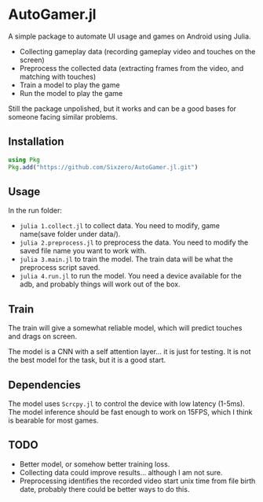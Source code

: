 # AutoGamer.jl

A simple package to automate UI usage and games on Android using Julia.

- Collecting gameplay data (recording gameplay video and touches on the screen)
- Preprocess the collected data (extracting frames from the video, and matching with touches)
- Train a model to play the game
- Run the model to play the game

Still the package unpolished, but it works and can be a good bases for someone facing similar problems.

## Installation

```julia
using Pkg
Pkg.add("https://github.com/Sixzero/AutoGamer.jl.git")
```

## Usage

In the run folder:
- `julia 1.collect.jl` to collect data. You need to modify, game name(save folder under data/).
- `julia 2.preprocess.jl` to preprocess the data. You need to modify the saved file name you want to work with.
- `julia 3.main.jl` to train the model. The train data will be what the preprocess script saved.
- `julia 4.run.jl` to run the model. You need a device available for the adb, and probably things will work out of the box.

## Train

The train will give a somewhat reliable model, which will predict touches and drags on screen. 

The model is a CNN with a self attention layer... it is just for testing. It is not the best model for the task, but it is a good start.

## Dependencies

The model uses `Scrcpy.jl` to control the device with low latency (1-5ms). The model inference should be fast enough to work on 15FPS, which I think is bearable for most games.

## TODO

- Better model, or somehow better training loss.
- Collecting data could improve results... although I am not sure. 
- Preprocessing identifies the recorded video start unix time from file birth date, probably there could be better ways to do this.
 